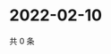 # 2022-02-10

共 0 条

<!-- BEGIN WEIBO -->
<!-- 最后更新时间 Thu Feb 10 2022 02:10:17 GMT+0800 (China Standard Time) -->

<!-- END WEIBO -->
